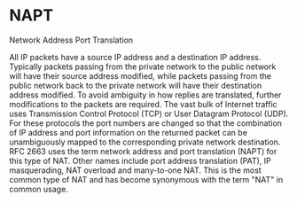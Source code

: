 # NAPT


Network Address Port Translation

All IP packets have a source IP address and a destination IP address.
Typically packets passing from the private network to the public network
will have their source address modified, while packets passing from the
public network back to the private network will have their destination
address modified. To avoid ambiguity in how replies are translated,
further modifications to the packets are required. The vast bulk of
Internet traffic uses Transmission Control Protocol (TCP) or User
Datagram Protocol (UDP). For these protocols the port numbers are
changed so that the combination of IP address and port information on
the returned packet can be unambiguously mapped to the corresponding
private network destination. RFC 2663 uses the term network address and
port translation (NAPT) for this type of NAT. Other names include port
address translation (PAT), IP masquerading, NAT overload and many-to-one
NAT. This is the most common type of NAT and has become synonymous with
the term "NAT" in common usage.

